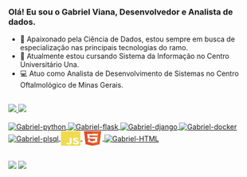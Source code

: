 ### Olá! Eu sou o Gabriel Viana, Desenvolvedor e Analista de dados. 
- 🚀 Apaixonado pela Ciência de Dados, estou sempre em busca de especialização nas principais tecnologias do ramo.
- 📝 Atualmente estou cursando Sistema da Informação no Centro Universitário Una.
- 💻 Atuo como Analista de Desenvolvimento de Sistemas no Centro Oftalmológico de Minas Gerais.

##

<div style="display: inline-block">
  <a href="https://github.com/GabrielViana-Dev">
  <img height="160em" src="https://github-readme-stats.vercel.app/api?username=GabrielViana-Dev&show_icons=true&bg_color=0D1117&border_color=FFE81F&title_color=FFE81F&text_color=C3D1D9&icon_color=58A6FF&include_all_commits=true&count_private=true"/>
  <img height="160em" src="https://github-readme-stats.vercel.app/api/top-langs/?username=GabrielViana-Dev&layout=compact&langs_count=10&bg_color=0D1117&border_color=FFE81F&title_color=FFE81F&text_color=C3D1D9"/>
</div>
  
<br>
  
<div style="display: inline_block"><br>
  <img align="center" alt="Gabriel-python" height="30" width="40" src="https://cdn.jsdelivr.net/gh/devicons/devicon/icons/python/python-original.svg" />
  <img align="center" alt="Gabriel-flask" height="30" width="40" src="https://cdn.jsdelivr.net/gh/devicons/devicon/icons/flask/flask-original.svg" />
  <img align="center" alt="Gabriel-django" height="30" width="40" src="https://cdn.jsdelivr.net/gh/devicons/devicon/icons/django/django-plain.svg"" />
  <img align="center" alt="Gabriel-docker" height="30" width="40" src="https://cdn.jsdelivr.net/gh/devicons/devicon/icons/docker/docker-original-wordmark.svg" />
  <img align="center" alt="Gabriel-plsql" height="30" width="35" src="https://www.appdeploynews.com/wp-content/uploads/2023/03/plsql-icon.png" />
  <img align="center" alt="Gabriel-Js" height="30" width="40" src="https://raw.githubusercontent.com/devicons/devicon/master/icons/javascript/javascript-plain.svg">
  <img align="center" alt="Gabriel-HTML" height="30" width="40" src="https://raw.githubusercontent.com/devicons/devicon/master/icons/html5/html5-original.svg">
  <img align="center" alt="Gabriel-HTML" height="30" width="40" src="https://cdn.jsdelivr.net/gh/devicons/devicon/icons/css3/css3-original.svg" />
</div>

##

<div>
<a href="https://www.linkedin.com/in/gabriel-viana-17431b240/" target="_blank"><img src="https://img.shields.io/badge/-LinkedIn-%230077B5?style=for-the-badge&logo=linkedin&logoColor=white" target="_blank"></a> 
<a href = "mailto:vianagabriel427@gmail.com"><img src="https://img.shields.io/badge/Gmail-D14836?style=for-the-badge&logo=gmail&logoColor=white" target="_blank"></a>
</div>
